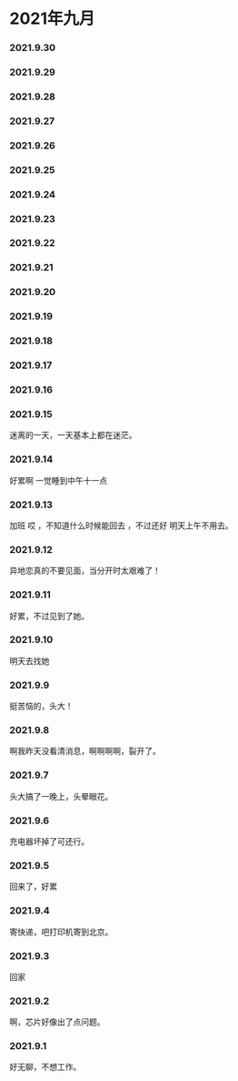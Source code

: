 # 2021年九月

### 2021.9.30
### 2021.9.29
### 2021.9.28
### 2021.9.27
### 2021.9.26
### 2021.9.25
### 2021.9.24
### 2021.9.23
### 2021.9.22
### 2021.9.21
### 2021.9.20
### 2021.9.19
### 2021.9.18
### 2021.9.17
### 2021.9.16
### 2021.9.15
迷离的一天，一天基本上都在迷茫。
### 2021.9.14
好累啊 一觉睡到中午十一点
### 2021.9.13
加班 哎 ，不知道什么时候能回去 ，不过还好 明天上午不用去。
### 2021.9.12
异地恋真的不要见面，当分开时太艰难了！
### 2021.9.11
好累，不过见到了她。
### 2021.9.10
明天去找她
### 2021.9.9
挺苦恼的，头大！
### 2021.9.8
啊我昨天没看清消息，啊啊啊啊，裂开了。
### 2021.9.7
头大搞了一晚上，头晕眼花。
### 2021.9.6
充电器坏掉了可还行。
### 2021.9.5
回来了，好累
### 2021.9.4
寄快递，吧打印机寄到北京。
### 2021.9.3
回家
### 2021.9.2
啊，芯片好像出了点问题。
### 2021.9.1
好无聊，不想工作。
